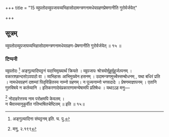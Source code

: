 +++
title = "15 व्युपतोदव्युपजावव्यभिहासोदामन्त्रणनामधेयग्रहणप्रेषणानीति गुरोर्वर्जयेत्"

+++

## सूत्रम्
व्युपतोदव्युपजापव्यभिहासोदामन्त्रणनामधेयग्रहण-प्रेषणानीति गुरोर्वर्जयेत् ॥ १५ ॥  
### टिप्पनी
व्युपतोदः [^३] अङ्गुल्यादिघट्टनं यदाभिमुख्यार्थं क्रियते । व्युपजापः श्रोत्रयोर्मुहुर्मुहुर्जल्पनम् । वकारश्छान्दसोऽपपाठो वा । व्यभिहासः आभिमुख्येन हसनम् । उदामन्त्रणमुच्चैस्सम्बोधनम् , यथा बधिरं प्रति । नामधेयग्रहणं दशम्यां पितृविहितस्य नाम्नो ग्रहणम्। न पूज्यनाम्नो भगवदादेः । प्रेषणमाज्ञापनम् । एतानि गुरुविषये न कर्तव्यानि । इतिकरणादेवंप्रकाराणामन्येषामपि प्रतिषेधः । यथाऽऽह मनुः—

[^४] नोदाहरेत्तस्य नाम परोक्षमपि केवलम् ।  
न चैवास्यानुकुर्वीत गतिभाषितचेष्टितम् ॥ इति ॥ १५॥  

[^३]: अङ्गुल्यादिना संघट्टनम् इति. घ. पु.

[^४]: मनु, २.१९९  
